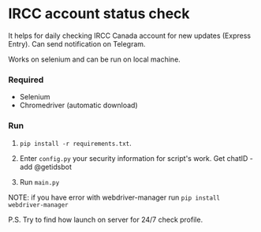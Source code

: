 # IRCC account status check

It helps for daily checking IRCC Canada account for new updates (Express Entry). Can send notification on Telegram.

Works on selenium and can be run on local machine.

### Required

- Selenium
- Chromedriver (automatic download)

### Run
1. `pip install -r requirements.txt`.<br>


2.  Enter `config.py` your security information for script's work. Get chatID - add @getidsbot


3. Run `main.py` 

NOTE: if you have error with webdriver-manager run `pip install webdriver-manager`

P.S. Try to find how launch on server for 24/7 check profile.
